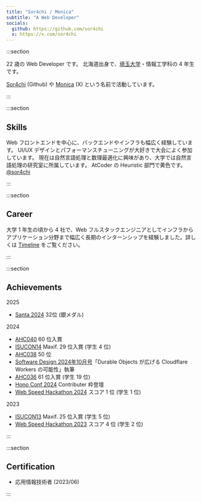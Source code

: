 ```yaml
---
title: "Sor4chi / Monica"
subtitle: "A Web Developer"
socials:
  github: https://github.com/sor4chi
  x: https://x.com/sor4chi
---
```


:::section

22 歳の Web Developer です。
北海道出身で、[埼玉大学](http://www.saitama-u.ac.jp/)・情報工学科の 4 年生です。

[Sor4chi](https://github.com/sor4chi) (Github) や [Monica](https://x.com/sor4chi) (X) という名前で活動しています。

:::

:::section

## Skills

Web フロントエンドを中心に、バックエンドやインフラも幅広く経験しています。
UI/UX デザインとパフォーマンスチューニングが大好きで大会によく参加しています。
現在は自然言語処理と数理最適化に興味があり、大学では自然言語処理の研究室に所属しています。
AtCoder の Heuristic 部門で黄色です。[@sor4chi](https://atcoder.jp/users/sor4chi?contestType=heuristic&graph=rating)

:::

:::section

## Career

大学 1 年生の頃から 4 社で、Web フルスタックエンジニアとしてインフラからアプリケーション分野まで幅広く長期のインターンシップを経験しました。詳しくは [Timeline](/timeline) をご覧ください。

:::

:::section

## Achievements

2025

- [Santa 2024](https://www.kaggle.com/competitions/santa-2024) 32位 (銀メダル)

2024

- [AHC040](https://atcoder.jp/contests/ahc040) 60 位入賞
- [ISUCON14](https://isucon.net/archives/58818382.html) Maxif. 29 位入賞 (学生 4 位)
- [AHC038](https://atcoder.jp/contests/ahc038) 50 位
- [Software Design 2024年10月号](https://gihyo.jp/magazine/SD/archive/2024/202410)「Durable Objects が広げる Cloudflare Workers の可能性」執筆
- [AHC036](https://atcoder.jp/contests/ahc036) 61 位入賞 (学生 19 位)
- [Hono Conf 2024](https://hono.connpass.com/event/319062/) Contributer 枠登壇
- [Web Speed Hackathon 2024](https://github.com/CyberAgentHack/web-speed-hackathon-2024) スコア 1 位 (学生 1 位)

2023

- [ISUCON13](https://isucon.net/archives/57801192.html) Maxif. 25 位入賞 (学生 5 位)
- [Web Speed Hackathon 2023](https://github.com/CyberAgentHack/web-speed-hackathon-2023) スコア 4 位 (学生 2 位)

:::

:::section

## Certification

- 応用情報技術者 (2023/06)

:::
